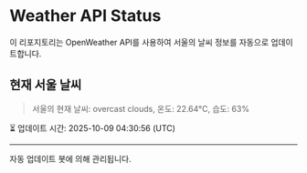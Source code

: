 
# Weather API Status

이 리포지토리는 OpenWeather API를 사용하여 서울의 날씨 정보를 자동으로 업데이트합니다.

## 현재 서울 날씨
> 서울의 현재 날씨: overcast clouds, 온도: 22.64°C, 습도: 63%

⏳ 업데이트 시간: 2025-10-09 04:30:56 (UTC)

---
자동 업데이트 봇에 의해 관리됩니다.
